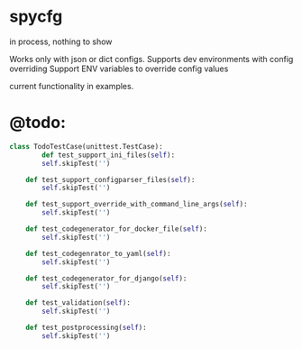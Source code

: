 # spycfg

in process, nothing to show

Works only with json or dict configs. 
Supports dev environments with config overriding
Support ENV variables to override config values 

current functionality in examples. 

# @todo:

```python
class TodoTestCase(unittest.TestCase):
        def test_support_ini_files(self):
        self.skipTest('')

    def test_support_configparser_files(self):
        self.skipTest('')

    def test_support_override_with_command_line_args(self):
        self.skipTest('')

    def test_codegenerator_for_docker_file(self):
        self.skipTest('')

    def test_codegenrator_to_yaml(self):
        self.skipTest('')

    def test_codegenerator_for_django(self):
        self.skipTest('')

    def test_validation(self):
        self.skipTest('')

    def test_postprocessing(self):
        self.skipTest('')
```